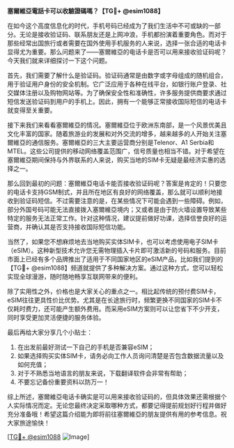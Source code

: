 **塞爾維亞電話卡可以收驗證碼嗎？【TG💪+ @esim1088】**

在如今这个高度信息化的时代，手机号码已经成为了我们生活中不可或缺的一部分。无论是接收验证码、联系朋友还是上网冲浪，手机都扮演着重要角色。而对于那些经常出国旅行或者需要在国外使用手机服务的人来说，选择一张合适的电话卡显得尤为重要。那么问题来了——塞爾維亞的电话卡是否可以用来接收验证码呢？今天我们就来详细探讨一下这个问题。

首先，我们需要了解什么是验证码。验证码通常是由数字或字母组成的随机组合，用于验证用户身份的安全机制。它广泛应用于各种在线平台，如银行账户登录、社交媒体注册以及购物网站等。为了确保安全性和准确性，许多服务提供商要求通过短信发送验证码到用户的手机上。因此，拥有一个能够正常接收国际短信的电话卡就变得至关重要。

接下来我们来看看塞爾維亞的情况。塞爾維亞位于欧洲东南部，是一个风景优美且文化丰富的国家。随着旅游业的发展和对外交流的增多，越来越多的人开始关注塞爾維亞的通信服务。塞爾維亞的三大主要运营商分别是Telenor、A1 Serbia和MTEL。这些公司提供的移动网络覆盖范围广，信号质量也相当不错。对于希望在塞爾維亞期间保持与外界联系的人来说，购买当地的SIM卡无疑是最经济实惠的选择之一。

那么回到最初的问题：塞爾維亞电话卡能否接收验证码呢？答案是肯定的！只要您的电话卡支持GSM制式，并且所在地区有良好的网络覆盖，那么就可以顺利地接收到验证码短信。不过需要注意的是，在某些情况下可能会遇到一些障碍。例如，部分外国号码可能无法直接拨入塞爾維亞境内；又或者是由于防火墙设置导致某些特定的服务无法正常工作。针对这种情况，建议提前做好功课，选择信誉良好的运营商，并确认其是否支持接收国际短信功能。

当然了，如果您不想麻烦地去当地购买实体SIM卡，也可以考虑使用电子SIM卡（eSIM）。这种新型技术允许您无需物理插入卡片即可激活新的号码和服务。目前市面上已经有多个品牌推出了适用于不同国家地区的eSIM产品，比如我们提到的【TG💪+ @esim1088】频道就提供了多种解决方案。通过这种方式，您可以轻松实现全球漫游，随时随地畅享互联网带来的便利。

除了实用性之外，价格也是大家关心的重点之一。相比起传统的预付费SIM卡，eSIM往往更具性价比优势。尤其是在长途旅行时，频繁更换不同国家的SIM卡不仅耗时费力，还可能产生额外费用。而采用eSIM方案则可以让您省下不少开支，同时享受更加灵活便捷的服务体验。

最后再给大家分享几个小贴士：
1. 在出发前最好测试一下自己的手机是否兼容eSIM；
2. 如果选择购买实体SIM卡，请务必向工作人员询问清楚是否包含数据流量以及如何充值；
3. 对于不熟悉当地语言的朋友来说，下载翻译软件会非常有帮助；
4. 不要忘记备份重要资料以防万一！

综上所述，塞爾維亞电话卡确实是可以用来接收验证码的，但具体效果还需根据个人实际情况而定。无论您最终决定采取哪种方式，都要记得提前规划好行程并做好充分准备哦！希望这篇介绍能为即将前往塞爾維亞的朋友提供有用的参考信息。祝大家旅途愉快！

[[TG💪+ @esim1088](https://t.me/s/esim1088) ![Image](https://i.postimg.cc/4NQfJmqS/Snipaste-2025-05-13-00-14-12.png)]